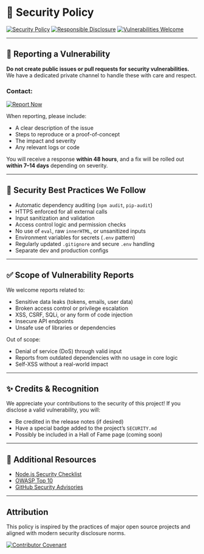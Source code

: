 # 🔐 Security Policy

[![Security Policy](https://img.shields.io/badge/Security-Policy-blue?style=for-the-badge&logo=shield&logoColor=white)](#security-policy)
[![Responsible Disclosure](https://img.shields.io/badge/Responsible-Disclosure-critical?style=for-the-badge&logo=gmail&logoColor=white)](mailto:nishangithub@gmail.com)
[![Vulnerabilities Welcome](https://img.shields.io/badge/Vulnerabilities-Welcome-success?style=for-the-badge&logo=github&logoColor=white)](#reporting-a-vulnerability)

---

## 🚨 Reporting a Vulnerability

**Do not create public issues or pull requests for security vulnerabilities.**  
We have a dedicated private channel to handle these with care and respect.

### Contact:
[![Report Now](https://img.shields.io/badge/Email-nishangithub@gmail.com-critical?style=flat-square&logo=gmail&logoColor=white)](mailto:nishangithub@gmail.com)

When reporting, please include:
- A clear description of the issue
- Steps to reproduce or a proof-of-concept
- The impact and severity
- Any relevant logs or code

You will receive a response **within 48 hours**, and a fix will be rolled out **within 7–14 days** depending on severity.

---

## 🔐 Security Best Practices We Follow

- Automatic dependency auditing (`npm audit`, `pip-audit`)
- HTTPS enforced for all external calls
- Input sanitization and validation
- Access control logic and permission checks
- No use of `eval`, raw `innerHTML`, or unsanitized inputs
- Environment variables for secrets (`.env` pattern)
- Regularly updated `.gitignore` and secure `.env` handling
- Separate dev and production configs

---

## ✅ Scope of Vulnerability Reports

We welcome reports related to:

- Sensitive data leaks (tokens, emails, user data)
- Broken access control or privilege escalation
- XSS, CSRF, SQLi, or any form of code injection
- Insecure API endpoints
- Unsafe use of libraries or dependencies

Out of scope:

- Denial of service (DoS) through valid input
- Reports from outdated dependencies with no usage in core logic
- Self-XSS without a real-world impact

---

## ✨ Credits & Recognition

We appreciate your contributions to the security of this project! If you disclose a valid vulnerability, you will:
- Be credited in the release notes (if desired)
- Have a special badge added to the project’s `SECURITY.md`
- Possibly be included in a Hall of Fame page (coming soon)

---

## 🧠 Additional Resources

- [Node.js Security Checklist](https://github.com/lirantal/nodejs-security-checklist)
- [OWASP Top 10](https://owasp.org/www-project-top-ten/)
- [GitHub Security Advisories](https://docs.github.com/en/code-security/security-advisories)

---

## Attribution

This policy is inspired by the practices of major open source projects and aligned with modern security disclosure norms.

[![Contributor Covenant](https://img.shields.io/badge/Follows-Contributor%20Covenant%20v2.1-blueviolet?style=flat-square&logo=github&logoColor=white)](https://www.contributor-covenant.org)

